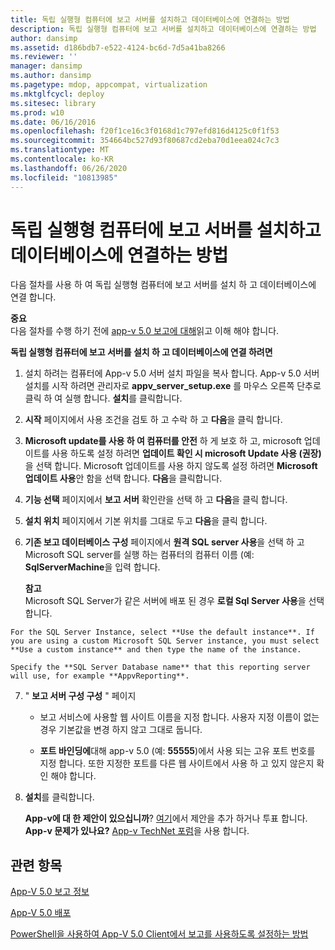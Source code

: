 ```yaml
---
title: 독립 실행형 컴퓨터에 보고 서버를 설치하고 데이터베이스에 연결하는 방법
description: 독립 실행형 컴퓨터에 보고 서버를 설치하고 데이터베이스에 연결하는 방법
author: dansimp
ms.assetid: d186bdb7-e522-4124-bc6d-7d5a41ba8266
ms.reviewer: ''
manager: dansimp
ms.author: dansimp
ms.pagetype: mdop, appcompat, virtualization
ms.mktglfcycl: deploy
ms.sitesec: library
ms.prod: w10
ms.date: 06/16/2016
ms.openlocfilehash: f20f1ce16c3f0168d1c797efd816d4125c0f1f53
ms.sourcegitcommit: 354664bc527d93f80687cd2eba70d1eea024c7c3
ms.translationtype: MT
ms.contentlocale: ko-KR
ms.lasthandoff: 06/26/2020
ms.locfileid: "10813985"
---
```

# 독립 실행형 컴퓨터에 보고 서버를 설치하고 데이터베이스에 연결하는 방법


다음 절차를 사용 하 여 독립 실행형 컴퓨터에 보고 서버를 설치 하 고 데이터베이스에 연결 합니다.

**중요**  
다음 절차를 수행 하기 전에 [app-v 5.0 보고에 대해](about-app-v-50-reporting.md)읽고 이해 해야 합니다.



**독립 실행형 컴퓨터에 보고 서버를 설치 하 고 데이터베이스에 연결 하려면**

1.  설치 하려는 컴퓨터에 App-v 5.0 서버 설치 파일을 복사 합니다. App-v 5.0 서버 설치를 시작 하려면 관리자로 **appv\_server\_setup.exe** 를 마우스 오른쪽 단추로 클릭 하 여 실행 합니다. **설치**를 클릭합니다.

2.  **시작** 페이지에서 사용 조건을 검토 하 고 수락 하 고 **다음**을 클릭 합니다.

3.  **Microsoft update를 사용 하 여 컴퓨터를 안전** 하 게 보호 하 고, microsoft 업데이트를 사용 하도록 설정 하려면 **업데이트 확인 시 microsoft Update 사용 (권장)** 을 선택 합니다. Microsoft 업데이트를 사용 하지 않도록 설정 하려면 **Microsoft 업데이트 사용**안 함을 선택 합니다. **다음**을 클릭합니다.

4.  **기능 선택** 페이지에서 **보고 서버** 확인란을 선택 하 고 **다음**을 클릭 합니다.

5.  **설치 위치** 페이지에서 기본 위치를 그대로 두고 **다음**을 클릭 합니다.

6.  **기존 보고 데이터베이스 구성** 페이지에서 **원격 SQL server 사용**을 선택 하 고 Microsoft SQL server를 실행 하는 컴퓨터의 컴퓨터 이름 (예: **SqlServerMachine**을 입력 합니다.

    **참고**  
    Microsoft SQL Server가 같은 서버에 배포 된 경우 **로컬 Sql Server 사용**을 선택 합니다.



~~~
For the SQL Server Instance, select **Use the default instance**. If you are using a custom Microsoft SQL Server instance, you must select **Use a custom instance** and then type the name of the instance.

Specify the **SQL Server Database name** that this reporting server will use, for example **AppvReporting**.
~~~

7. " **보고 서버 구성 구성** " 페이지

   -   보고 서비스에 사용할 웹 사이트 이름을 지정 합니다. 사용자 지정 이름이 없는 경우 기본값을 변경 하지 않고 그대로 둡니다.

   -   **포트 바인딩에**대해 app-v 5.0 (예: **55555**)에서 사용 되는 고유 포트 번호를 지정 합니다. 또한 지정한 포트를 다른 웹 사이트에서 사용 하 고 있지 않은지 확인 해야 합니다.

8. **설치**를 클릭합니다.

   **App-v에 대 한 제안이 있으십니까**? [여기](http://appv.uservoice.com/forums/280448-microsoft-application-virtualization)에서 제안을 추가 하거나 투표 합니다. **App-v 문제가 있나요?** [App-v TechNet 포럼](https://social.technet.microsoft.com/Forums/home?forum=mdopappv)을 사용 합니다.

## 관련 항목


[App-V 5.0 보고 정보](about-app-v-50-reporting.md)

[App-V 5.0 배포](deploying-app-v-50.md)

[PowerShell을 사용하여 App-V 5.0 Client에서 보고를 사용하도록 설정하는 방법](how-to-enable-reporting-on-the-app-v-50-client-by-using-powershell.md)









